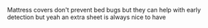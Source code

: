 Mattress covers don't prevent bed bugs but they can help with early detection but yeah an extra sheet is always nice to have
